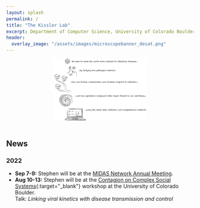 ```yaml
---
layout: splash
permalink: /
title: "The Kissler Lab"
excerpt: Department of Computer Science, University of Colorado Boulder
header:
  overlay_image: "/assets/images/microscopebanner_desat.png"
---
```


<!-- <br>
<center>
<h1>EMIRG:</h1>
<h3>The Epidemic Modeling, Inference, and Response Group</h3> <br> <br>
<img src="assets/images/emirg-logo.png" style="width:25%">
</center>
<br>  -->

<!-- <br> -->
<center>
<!-- <h1>The Kissler Lab</h1> <br> -->
<!-- <img src="assets/images/emirg-logo.png" style="width:20%"> <br> -->
<!-- <img src="assets/images/emirg-color-2.png" style="width:20%"> <br> -->
<!-- <img src="assets/images/emirg-fullredyellow.png" style="width:20%"> <br> -->
<img src="assets/images/summary-collective.png" style="width:50%">
<!-- <h3>Modeling and inference for outbreak preparedness and response</h3> --> <!-- <br> <br> -->
</center>
<br> 

## News
### 2022
- __Sep 7-9:__ Stephen will be at the [MIDAS Network Annual Meeting](https://midasnetwork.us/midas-network-annual-meeting-midas-2022/).
- __Aug 10-13:__ Stephen will be at the [Contagion on Complex Social Systems](https://www.colorado.edu/amath/caccss2022){:target="_blank"} workshop at the University of Colorado Boulder. <br>
Talk: _Linking viral kinetics with disease transmission and control_


<!-- <a class="twitter-timeline" href="https://twitter.com/StephenKissler?ref_src=twsrc%5Etfw">Tweets by StephenKissler</a> <script async src="https://platform.twitter.com/widgets.js" charset="utf-8"></script> -->